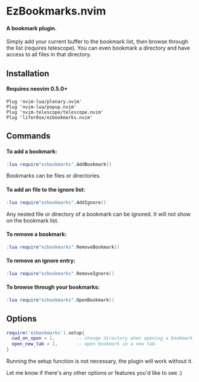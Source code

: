 # EzBookmarks.nvim

#### A bookmark plugin.
Simply add your current buffer to the bookmark list, then browse through the list (requires telescope).
You can even bookmark a directory and have access to all files in that directory.

## Installation
#### Requires neovim 0.5.0+

```vim
Plug 'nvim-lua/plenary.nvim'
Plug 'nvim-lua/popup.nvim'
Plug 'nvim-telescope/telescope.nvim'
Plug 'lifer0se/ezbookmarks.nvim'
```


## Commands
#### To add a bookmark:

```lua
:lua require"ezbookmarks".AddBookmark()
```
Bookmarks can be files or directories.


#### To add an file to the ignore list:

```lua
:lua require"ezbookmarks".AddIgnore()
```
Any nested file or directory of a bookmark can be ignored. It will not show on the bookmark list.


#### To remove a bookmark:

```lua
:lua require"ezbookmarks".RemoveBookmark()
```


#### To remove an ignore entry:

```lua
:lua require"ezbookmarks".RemoveIgnore()
```


#### To browse through your bookmarks:

```lua
:lua require"ezbookmarks".OpenBookmark()
```


## Options

```lua
require('ezbookmarks').setup{
  cwd_on_open = 1,        -- change directory when opening a bookmark
  open_new_tab = 1,       -- open bookmark in a new tab.
}
```

Running the setup function is not necessary, the plugin will work without it.

Let me know if there's any other options or features you'd like to see :)
